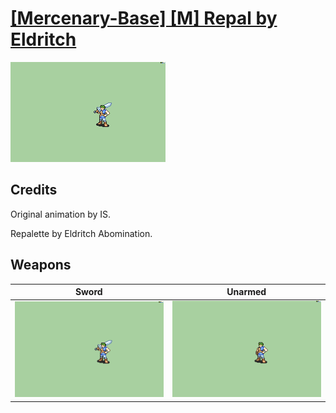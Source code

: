 # [\[Mercenary-Base\] \[M\] Repal by Eldritch](./)

<img src="./1.%20Sword/Sword_000.png" alt="[Mercenary-Base] [M] Repal by Eldritch standing" />

## Credits

Original animation by IS.

Repalette by Eldritch Abomination.

## Weapons


|Sword |Unarmed |
|  :---: | :---: |
| <img alt="Sword animation" src="./1.%20Sword/Sword.gif" /> | <img alt="Unarmed animation" src="./8.%20Unarmed/Unarmed.gif" /> |
